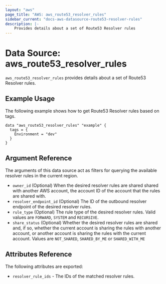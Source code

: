 ```yaml
---
layout: "aws"
page_title: "AWS: aws_route53_resolver_rules"
sidebar_current: "docs-aws-datasource-route53-resolver-rules"
description: |-
    Provides details about a set of Route53 Resolver rules
---
```


# Data Source: aws_route53_resolver_rules

`aws_route53_resolver_rules` provides details about a set of Route53 Resolver rules.

## Example Usage

The following example shows how to get Route53 Resolver rules based on tags.

```hcl
data "aws_route53_resolver_rules" "example" {
  tags = {
    Environment = "dev"
  }
}
```

## Argument Reference

The arguments of this data source act as filters for querying the available resolver rules in the current region.

* `owner_id` (Optional) When the desired resolver rules are shared shared with another AWS account, the account ID of the account that the rules are shared with.
* `resolver_endpoint_id` (Optional) The ID of the outbound resolver endpoint of the desired resolver rules.
* `rule_type` (Optional) The rule type of the desired resolver rules. Valid values are `FORWARD`, `SYSTEM` and `RECURSIVE`.
* `share_status` (Optional) Whether the desired resolver rules are shared and, if so, whether the current account is sharing the rules with another account, or another account is sharing the rules with the current account.
Values are `NOT_SHARED`, `SHARED_BY_ME` or `SHARED_WITH_ME`

## Attributes Reference

The following attributes are exported:

* `resolver_rule_ids` - The IDs of the matched resolver rules.
